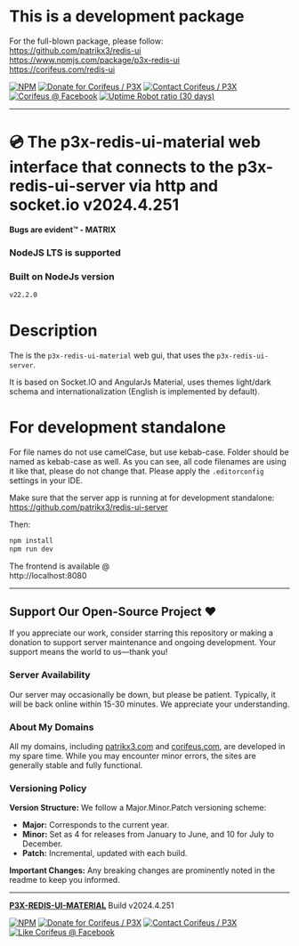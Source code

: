 # This is a development package

For the full-blown package, please follow:    
https://github.com/patrikx3/redis-ui  
https://www.npmjs.com/package/p3x-redis-ui   
https://corifeus.com/redis-ui  

[//]: #@corifeus-header

 [![NPM](https://img.shields.io/npm/v/p3x-redis-ui-material.svg)](https://www.npmjs.com/package/p3x-redis-ui-material)  [![Donate for Corifeus / P3X](https://img.shields.io/badge/Donate-Corifeus-003087.svg)](https://paypal.me/patrikx3) [![Contact Corifeus / P3X](https://img.shields.io/badge/Contact-P3X-ff9900.svg)](https://www.patrikx3.com/en/front/contact) [![Corifeus @ Facebook](https://img.shields.io/badge/Facebook-Corifeus-3b5998.svg)](https://www.facebook.com/corifeus.software)  [![Uptime Robot ratio (30 days)](https://img.shields.io/uptimerobot/ratio/m780749701-41bcade28c1ea8154eda7cca.svg)](https://stats.uptimerobot.com/9ggnzcWrw)



---
# 💿 The p3x-redis-ui-material web interface that connects to the p3x-redis-ui-server via http and socket.io v2024.4.251



**Bugs are evident™ - MATRIX️**
    



### NodeJS LTS is supported

### Built on NodeJs version

```txt
v22.2.0
```





# Description

                        
[//]: #@corifeus-header:end


The is the `p3x-redis-ui-material` web gui, that uses the `p3x-redis-ui-server`.   

It is based on Socket.IO and AngularJs Material, uses themes light/dark schema and internationalization (English is implemented by default). 


# For development standalone

For file names do not use camelCase, but use kebab-case. Folder should be named as kebab-case as well. As you can see, all code filenames are using it like that, please do not change that.
Please apply the `.editorconfig` settings in your IDE.

Make sure that the server app is running at for development standalone:  
https://github.com/patrikx3/redis-ui-server

Then:  
```bash
npm install
npm run dev
```

The frontend is available @  
http://localhost:8080


[//]: #@corifeus-footer

---


## Support Our Open-Source Project ❤️
If you appreciate our work, consider starring this repository or making a donation to support server maintenance and ongoing development. Your support means the world to us—thank you!

### Server Availability
Our server may occasionally be down, but please be patient. Typically, it will be back online within 15-30 minutes. We appreciate your understanding.

### About My Domains
All my domains, including [patrikx3.com](https://patrikx3.com) and [corifeus.com](https://corifeus.com), are developed in my spare time. While you may encounter minor errors, the sites are generally stable and fully functional.

### Versioning Policy
**Version Structure:** We follow a Major.Minor.Patch versioning scheme:
- **Major:** Corresponds to the current year.
- **Minor:** Set as 4 for releases from January to June, and 10 for July to December.
- **Patch:** Incremental, updated with each build.

**Important Changes:** Any breaking changes are prominently noted in the readme to keep you informed.

---


[**P3X-REDIS-UI-MATERIAL**](https://corifeus.com/redis-ui-material) Build v2024.4.251

 [![NPM](https://img.shields.io/npm/v/p3x-redis-ui-material.svg)](https://www.npmjs.com/package/p3x-redis-ui-material)  [![Donate for Corifeus / P3X](https://img.shields.io/badge/Donate-Corifeus-003087.svg)](https://www.paypal.com/cgi-bin/webscr?cmd=_s-xclick&hosted_button_id=QZVM4V6HVZJW6)  [![Contact Corifeus / P3X](https://img.shields.io/badge/Contact-P3X-ff9900.svg)](https://www.patrikx3.com/en/front/contact) [![Like Corifeus @ Facebook](https://img.shields.io/badge/LIKE-Corifeus-3b5998.svg)](https://www.facebook.com/corifeus.software)






[//]: #@corifeus-footer:end
